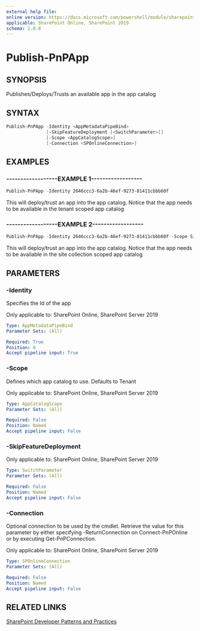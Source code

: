 ```yaml
---
external help file:
online version: https://docs.microsoft.com/powershell/module/sharepoint-pnp/publish-pnpapp
applicable: SharePoint Online, SharePoint 2019
schema: 2.0.0
---
```


# Publish-PnPApp

## SYNOPSIS
Publishes/Deploys/Trusts an available app in the app catalog

## SYNTAX

```powershell
Publish-PnPApp -Identity <AppMetadataPipeBind>
               [-SkipFeatureDeployment [<SwitchParameter>]]
               [-Scope <AppCatalogScope>]
               [-Connection <SPOnlineConnection>]
```

## EXAMPLES

### ------------------EXAMPLE 1------------------
```powershell
Publish-PnPApp -Identity 2646ccc3-6a2b-46ef-9273-81411cbbb60f
```

This will deploy/trust an app into the app catalog. Notice that the app needs to be available in the tenant scoped app catalog

### ------------------EXAMPLE 2------------------
```powershell
Publish-PnPApp -Identity 2646ccc3-6a2b-46ef-9273-81411cbbb60f -Scope Site
```

This will deploy/trust an app into the app catalog. Notice that the app needs to be available in the site collection scoped app catalog

## PARAMETERS

### -Identity
Specifies the Id of the app

Only applicable to: SharePoint Online, SharePoint Server 2019

```yaml
Type: AppMetadataPipeBind
Parameter Sets: (All)

Required: True
Position: 0
Accept pipeline input: True
```

### -Scope
Defines which app catalog to use. Defaults to Tenant

Only applicable to: SharePoint Online, SharePoint Server 2019

```yaml
Type: AppCatalogScope
Parameter Sets: (All)

Required: False
Position: Named
Accept pipeline input: False
```

### -SkipFeatureDeployment


Only applicable to: SharePoint Online, SharePoint Server 2019

```yaml
Type: SwitchParameter
Parameter Sets: (All)

Required: False
Position: Named
Accept pipeline input: False
```

### -Connection
Optional connection to be used by the cmdlet. Retrieve the value for this parameter by either specifying -ReturnConnection on Connect-PnPOnline or by executing Get-PnPConnection.

Only applicable to: SharePoint Online, SharePoint Server 2019

```yaml
Type: SPOnlineConnection
Parameter Sets: (All)

Required: False
Position: Named
Accept pipeline input: False
```

## RELATED LINKS

[SharePoint Developer Patterns and Practices](https://aka.ms/sppnp)

